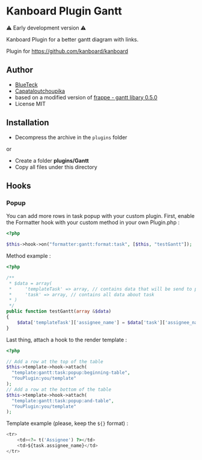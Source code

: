 # Kanboard Plugin Gantt

⚠ Early development version ⚠

Kanboard Plugin for a better gantt diagram with links.

Plugin for <https://github.com/kanboard/kanboard>

## Author

- [BlueTeck](https://github.com/BlueTeck)
- [Capataloutchoupika](https://github.com/Capataloutchoupika)
- based on a modified version of [frappe - gantt libary 0.5.0](https://github.com/frappe/gantt/tree/8f0b83d27d6e5f970dd4e5125120e70a3374b923)
- License MIT

## Installation

- Decompress the archive in the `plugins` folder

or

- Create a folder **plugins/Gantt**
- Copy all files under this directory

## Hooks

### Popup

You can add more rows in task popup with your custom plugin.
First, enable the Formatter hook with your custom method in your own Plugin.php :

```php
<?php

$this->hook->on("formatter:gantt:format:task", [$this, "testGantt"]);
```

Method example :

```php
<?php

/**
 * $data = array(
 *     'templateTask' => array, // contains data that will be send to popup
 *     'task' => array, // contains all data about task
 * )
 */
public function testGantt(array &$data)
{
    $data['templateTask']['assignee_name'] = $data['task']['assignee_name'];
}
```

Last thing, attach a hook to the render template :

```php
<?php

// Add a row at the top of the table
$this->template->hook->attach(
  "template:gantt:task:popup:beginning-table",
  "YouPlugin:you/template"
);
// Add a row at the bottom of the table
$this->template->hook->attach(
  "template:gantt:task:popup:and-table",
  "YouPlugin:you/template"
);
```

Template example (please, keep the `${}` format) :

```php
<tr>
    <td><?= t('Assignee') ?></td>
    <td>${task.assignee_name}</td>
</tr>
```
